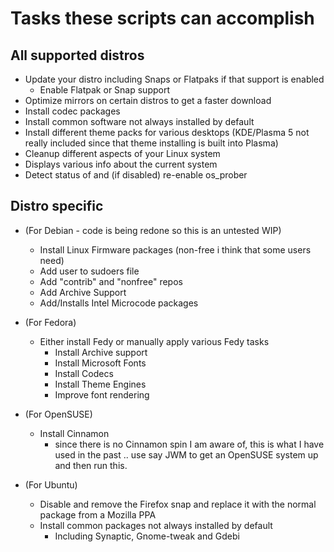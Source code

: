 # Tasks these scripts can accomplish

## All supported distros

- Update your distro including Snaps or Flatpaks if that support is enabled
  - Enable Flatpak or Snap support
- Optimize mirrors on certain distros to get a faster download
- Install codec packages
- Install common software not always installed by default
- Install different theme packs for various desktops (KDE/Plasma 5 not really included since that theme installing is built into Plasma)
- Cleanup different aspects of your Linux system
- Displays various info about the current system
- Detect status of and (if disabled) re-enable os_prober

## Distro specific

- (For Debian - code is being redone so this is an untested WIP)
  - Install Linux Firmware packages (non-free i think that some users need)
  - Add user to sudoers file
  - Add "contrib" and "nonfree" repos
  - Add Archive Support
  - Add/Installs Intel Microcode packages

- (For Fedora)
  - Either install Fedy or manually apply various Fedy tasks
    - Install Archive support
    - Install Microsoft Fonts
    - Install Codecs
    - Install Theme Engines
    - Improve font rendering

- (For OpenSUSE)
  - Install Cinnamon
    - since there is no Cinnamon spin I am aware of, this is what I have used in the past .. use say JWM to get an OpenSUSE system up and then run this.

- (For Ubuntu)
  - Disable and remove the Firefox snap and replace it with the normal package from a Mozilla PPA
  - Install common packages not always installed by default
    - Including Synaptic, Gnome-tweak and Gdebi

